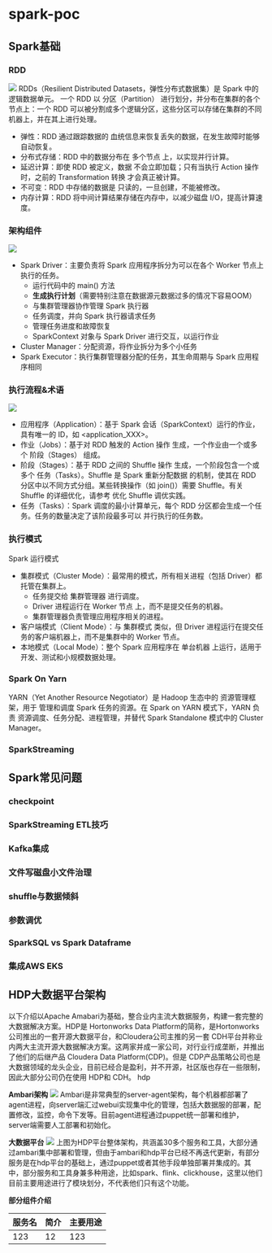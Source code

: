 # spark-poc

## Spark基础
### RDD
![](resources/rdd.jpg)
RDDs（Resilient Distributed Datasets，弹性分布式数据集）是 Spark 中的逻辑数据单元。
一个 RDD 以 分区（Partition） 进行划分，并分布在集群的各个节点上：一个 RDD 可以被分割成多个逻辑分区，这些分区可以存储在集群的不同机器上，并在其上进行处理。
- 弹性：RDD 通过跟踪数据的 血统信息来恢复丢失的数据，在发生故障时能够 自动恢复。
- 分布式存储：RDD 中的数据分布在 多个节点 上，以实现并行计算。
- 延迟计算：即使 RDD 被定义，数据 不会立即加载；只有当执行 Action 操作 时，之前的 Transformation 转换 才会真正被计算。
- 不可变：RDD 中存储的数据是 只读的，一旦创建，不能被修改。
- 内存计算：RDD 将中间计算结果存储在内存中，以减少磁盘 I/O，提高计算速度。

### 架构组件
![](resources/arch.png)
- Spark Driver：主要负责将 Spark 应用程序拆分为可以在各个 Worker 节点上执行的任务。
    - 运行代码中的 main() 方法
	- **生成执行计划**（需要特别注意在数据源元数据过多的情况下容易OOM）
	- 与集群管理器协作管理 Spark 执行器
	- 任务调度，并向 Spark 执行器请求任务
	- 管理任务进度和故障恢复
    - SparkContext 对象与 Spark Driver 进行交互，以运行作业
- Cluster Manager：分配资源，将作业拆分为多个小任务
- Spark Executor：执行集群管理器分配的任务，其生命周期与 Spark 应用程序相同

### 执行流程&术语
![](resources/sparkexecplan.png)
- 应用程序（Application）：基于 Spark 会话（SparkContext）运行的作业，具有唯一的 ID，如 <application_XXX>。
- 作业（Jobs）：基于对 RDD 触发的 Action 操作 生成，一个作业由一个或多个 阶段（Stages） 组成。
- 阶段（Stages）：基于 RDD 之间的 Shuffle 操作 生成，一个阶段包含一个或多个 任务（Tasks）。Shuffle 是 Spark 重新分配数据 的机制，使其在 RDD 分区中以不同方式分组。某些转换操作（如 join()）需要 Shuffle。有关 Shuffle 的详细优化，请参考 优化 Shuffle 调优实践。
- 任务（Tasks）：Spark 调度的最小计算单元，每个 RDD 分区都会生成一个任务。任务的数量决定了该阶段最多可以 并行执行的任务数。

### 执行模式
Spark 运行模式
- 集群模式（Cluster Mode）：最常用的模式，所有相关进程（包括 Driver）都托管在集群上。
    - 任务提交给 集群管理器 进行调度。
    - Driver 进程运行在 Worker 节点 上，而不是提交任务的机器。
	- 集群管理器负责管理应用程序相关的进程。
- 客户端模式（Client Mode）：与 集群模式 类似，但 Driver 进程运行在提交任务的客户端机器上，而不是集群中的 Worker 节点。
- 本地模式（Local Mode）：整个 Spark 应用程序在 单台机器 上运行，适用于开发、测试和小规模数据处理。


### Spark On Yarn
YARN（Yet Another Resource Negotiator）是 Hadoop 生态中的 资源管理框架，用于 管理和调度 Spark 任务的资源。在 Spark on YARN 模式下，YARN 负责 资源调度、任务分配、进程管理，并替代 Spark Standalone 模式中的 Cluster Manager。

### SparkStreaming

## Spark常见问题

### checkpoint
### SparkStreaming ETL技巧
### Kafka集成
### 文件写磁盘小文件治理
### shuffle与数据倾斜
### 参数调优
### SparkSQL vs Spark Dataframe 
### 集成AWS EKS

## HDP大数据平台架构
以下介绍以Apache Amabari为基础，整合业内主流大数据服务，构建一套完整的大数据解决方案。HDP是 Hortonworks Data Platform的简称，是Hortonworks公司推出的一套开源大数据平台，和Cloudera公司主推的另一套 CDH平台并称业内两大主流开源大数据解决方案。这两家并成一家公司，对行业行成垄断，并推出了他们的后继产品 Cloudera Data Platform(CDP)。但是 CDP产品策略公司也是大数据领域的龙头企业，目前已经合是盈利，并不开源，社区版也存在一些限制，因此大部分公司仍在使用 HDP和 CDH。
hdp

**Ambari架构**
![](resources/ambari.png)
Ambari是非常典型的server-agent架构，每个机器都部署了agent进程，向server端汇过webui实现集中化的管理，包括大数据服的部署，配置修改，监控，命令下发等。目前agent进程通过puppet统一部署和维护，server端需要人工部署和初始化。

**大数据平台**
![](resources/hdp.png)
上图为HDP平台整体架构，共涵盖30多个服务和工具，大部分通过ambari集中部署和管理，但由于ambari和hdp平台已经不再迭代更新，有部分服务是在hdp平台的基础上，通过puppet或者其他手段单独部署并集成的。其中，部分服务和工具身兼多种用途，比如spark、flink、clickhouse，这里以他们目前主要用途进行了模块划分，不代表他们只有这个功能。

**部分组件介绍**

|服务名|简介|主要用途|
|-----|---|-------|
|123|12|123|